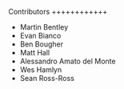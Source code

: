 Contributors
++++++++++++
* Martin Bentley
* Evan Bianco
* Ben Bougher
* Matt Hall
* Alessandro Amato del Monte
* Wes Hamlyn
* Sean Ross-Ross